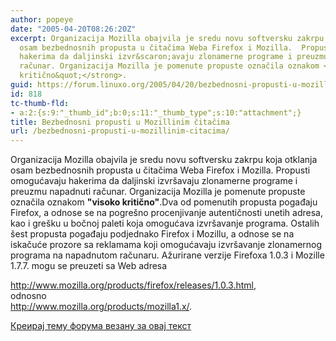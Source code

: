 ```yaml
---
author: popeye
date: "2005-04-20T08:26:20Z"
excerpt: Organizacija Mozilla obajvila je sredu novu softversku zakrpu koja otklanja
  osam bezbednosnih propusta u čitačima Weba Firefox i Mozilla.  Propusti omogućavaju
  hakerima da daljinski izvr&scaron;avaju zlonamerne programe i preuzmu napadnuti
  računar. Organizacija Mozilla je pomenute propuste označila oznakom <strong>&quot;visoko
  kritično&quot;</strong>.
guid: https://forum.linuxo.org/2005/04/20/bezbednosni-propusti-u-mozillinim-citacima/
id: 818
tc-thumb-fld:
- a:2:{s:9:"_thumb_id";b:0;s:11:"_thumb_type";s:10:"attachment";}
title: Bezbednosni propusti u Mozillinim čitačima
url: /bezbednosni-propusti-u-mozillinim-citacima/
---
```

Organizacija Mozilla obajvila je sredu novu softversku zakrpu koja otklanja osam bezbednosnih propusta u čitačima Weba Firefox i Mozilla. Propusti omogućavaju hakerima da daljinski izvr&scaron;avaju zlonamerne programe i preuzmu napadnuti računar. Organizacija Mozilla je pomenute propuste označila oznakom **"visoko kritično"**.<!--break-->Dva od pomenutih propusta pogađaju Firefox, a odnose se na pogre&scaron;no procenjivanje autentičnosti unetih adresa, kao i gre&scaron;ku u bočnoj paleti koja omogućava izvr&scaron;avanje programa. Ostalih &scaron;est propusta pogađaju podjednako Firefox i Mozillu, a odnose se na iskačuće prozore sa reklamama koji omogućavaju izvr&scaron;avanje zlonamernog programa na napadnutom računaru. Ažurirane verzije Firefoxa 1.0.3 i Mozille 1.7.7. mogu se preuzeti sa Web adresa

  
<http://www.mozilla.org/products/firefox/releases/1.0.3.html>,  
odnosno  
<http://www.mozilla.org/products/mozilla1.x/>.

[Креирај тему форума везану за овај текст](https://linuxo.org/nova-tema-na-forumu/?se_pid=818)